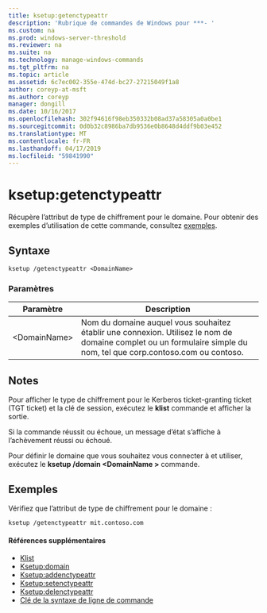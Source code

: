 ```yaml
---
title: ksetup:getenctypeattr
description: 'Rubrique de commandes de Windows pour ***- '
ms.custom: na
ms.prod: windows-server-threshold
ms.reviewer: na
ms.suite: na
ms.technology: manage-windows-commands
ms.tgt_pltfrm: na
ms.topic: article
ms.assetid: 6c7ec002-355e-474d-bc27-27215049f1a8
author: coreyp-at-msft
ms.author: coreyp
manager: dongill
ms.date: 10/16/2017
ms.openlocfilehash: 302f94616f98eb350332b08ad37a58305a0a0be1
ms.sourcegitcommit: 0d0b32c8986ba7db9536e0b8648d4ddf9b03e452
ms.translationtype: MT
ms.contentlocale: fr-FR
ms.lasthandoff: 04/17/2019
ms.locfileid: "59841990"
---
```

# <a name="ksetupgetenctypeattr"></a>ksetup:getenctypeattr



Récupère l’attribut de type de chiffrement pour le domaine. Pour obtenir des exemples d’utilisation de cette commande, consultez [exemples](#BKMK_Examples).

## <a name="syntax"></a>Syntaxe

```
ksetup /getenctypeattr <DomainName> 
```

### <a name="parameters"></a>Paramètres

|Paramètre|Description|
|---------|-----------|
|\<DomainName>|Nom du domaine auquel vous souhaitez établir une connexion. Utilisez le nom de domaine complet ou un formulaire simple du nom, tel que corp.contoso.com ou contoso.|

## <a name="remarks"></a>Notes

Pour afficher le type de chiffrement pour le Kerberos ticket-granting ticket (TGT ticket) et la clé de session, exécutez le **klist** commande et afficher la sortie.

Si la commande réussit ou échoue, un message d’état s’affiche à l’achèvement réussi ou échoué.

Pour définir le domaine que vous souhaitez vous connecter à et utiliser, exécutez le **ksetup /domain \<DomainName >** commande.

## <a name="BKMK_Examples"></a>Exemples

Vérifiez que l’attribut de type de chiffrement pour le domaine :
```
ksetup /getenctypeattr mit.contoso.com
```

#### <a name="additional-references"></a>Références supplémentaires

-   [Klist](klist.md)
-   [Ksetup:domain](ksetup-domain.md)
-   [Ksetup:addenctypeattr](ksetup-addenctypeattr.md)
-   [Ksetup:setenctypeattr](ksetup-setenctypeattr.md)
-   [Ksetup:delenctypeattr](ksetup-delenctypeattr.md)
-   [Clé de la syntaxe de ligne de commande](command-line-syntax-key.md)